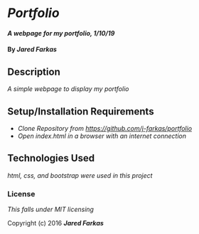 # _Portfolio_

#### _A webpage for my portfolio, 1/10/19_

#### By _**Jared Farkas**_

## Description

_A simple webpage to display my portfolio_

## Setup/Installation Requirements

* _Clone Repository from https://github.com/j-farkas/portfolio_
* _Open index.html in a browser with an internet connection_


## Technologies Used

_html, css, and bootstrap were used in this project_

### License

*This falls under MIT licensing*


Copyright (c) 2016 **_Jared Farkas_**
